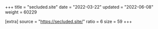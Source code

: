 +++
title = "secluded.site"
date = "2022-03-22"
updated = "2022-06-08"
weight = 60229

[extra]
source = "https://secluded.site/"
ratio = 6
size = 59
+++

